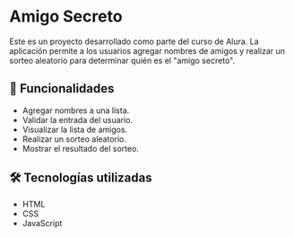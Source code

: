 # Amigo Secreto

Este es un proyecto desarrollado como parte del curso de Alura. La aplicación permite a los usuarios agregar nombres de amigos y realizar un sorteo aleatorio para determinar quién es el "amigo secreto".

## 📌 Funcionalidades

- Agregar nombres a una lista.
- Validar la entrada del usuario.
- Visualizar la lista de amigos.
- Realizar un sorteo aleatorio.
- Mostrar el resultado del sorteo.

## 🛠️ Tecnologías utilizadas

- HTML
- CSS
- JavaScript



